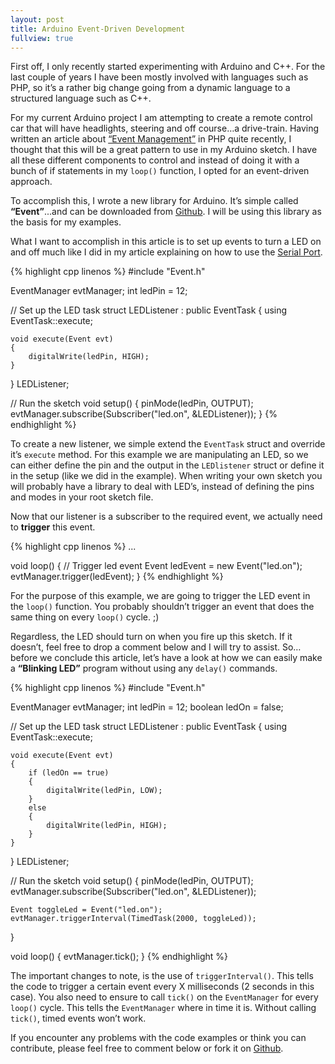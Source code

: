 ```yaml
---
layout: post
title: Arduino Event-Driven Development
fullview: true
---
```


First off, I only recently started experimenting with Arduino and C++. For the last couple of years I have been mostly involved with languages such as PHP, so it’s a rather big change going from a dynamic language to a structured language such as C++.

For my current Arduino project I am attempting to create a remote control car that will have headlights, steering and off course…a drive-train. Having written an article about [“Event Management”](http://deathwing/git/site/wordpress/design-patter-php-event-dispatcher/) in PHP quite recently, I thought that this will be a great pattern to use in my Arduino sketch. I have all these different components to control and instead of doing it with a bunch of if statements in my `loop()` function, I opted for an event-driven approach.

To accomplish this, I wrote a new library for Arduino. It’s simple called **“Event”**...and can be downloaded from [Github](https://github.com/arcturial/arduino-event). I will be using this library as the basis for my examples.

What I want to accomplish in this article is to set up events to turn a LED on and off much like I did in my article explaining on how to use the [Serial Port](http://deathwing/git/site/wordpress/controlling-a-led-using-arduino-serial-port/).

{% highlight cpp linenos %}
#include "Event.h"

EventManager evtManager;
int ledPin = 12;

// Set up the LED task
struct LEDListener : public EventTask
{
    using EventTask::execute;

    void execute(Event evt)
    {
        digitalWrite(ledPin, HIGH);
    }

} LEDListener;


// Run the sketch
void setup()
{
    pinMode(ledPin, OUTPUT);
    evtManager.subscribe(Subscriber("led.on", &LEDListener));
}
{% endhighlight %}

To create a new listener, we simple extend the `EventTask` struct and override it’s `execute` method. For this example we are manipulating an LED, so we can either define the pin and the output in the `LEDlistener` struct or define it in the setup (like we did in the example). When writing your own sketch you will probably have a library to deal with LED’s, instead of defining the pins and modes in your root sketch file.

Now that our listener is a subscriber to the required event, we actually need to **trigger** this event.

{% highlight cpp linenos %}
...

void loop()
{
    // Trigger led event
    Event ledEvent = new Event("led.on");
    evtManager.trigger(ledEvent);
}
{% endhighlight %}

For the purpose of this example, we are going to trigger the LED event in the `loop()` function. You probably shouldn’t trigger an event that does the same thing on every `loop()` cycle. ;)

Regardless, the LED should turn on when you fire up this sketch. If it doesn’t, feel free to drop a comment below and I will try to assist. So…before we conclude this article, let’s have a look at how we can easily make a **“Blinking LED”** program without using any `delay()` commands.

{% highlight cpp linenos %}
#include "Event.h"

EventManager evtManager;
int ledPin = 12;
boolean ledOn = false;

// Set up the LED task
struct LEDListener : public EventTask
{
    using EventTask::execute;

    void execute(Event evt)
    {
        if (ledOn == true)
        {
            digitalWrite(ledPin, LOW);
        }
        else
        {
            digitalWrite(ledPin, HIGH);
        }
    }

} LEDListener;


// Run the sketch
void setup()
{
    pinMode(ledPin, OUTPUT);
    evtManager.subscribe(Subscriber("led.on", &LEDListener));

    Event toggleLed = Event("led.on");
    evtManager.triggerInterval(TimedTask(2000, toggleLed));
}

void loop()
{
    evtManager.tick();
}
{% endhighlight %}

The important changes to note, is the use of `triggerInterval()`. This tells the code to trigger a certain event every X milliseconds (2 seconds in this case). You also need to ensure to call `tick()` on the `EventManager` for every `loop()` cycle. This tells the `EventManager` where in time it is. Without calling `tick()`, timed events won’t work.

If you encounter any problems with the code examples or think you can contribute, please feel free to comment below or fork it on [Github](https://github.com/arcturial/arduino-event).